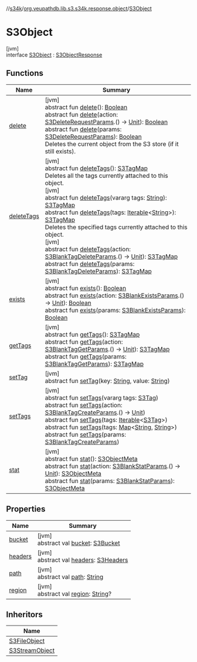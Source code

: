 //[s34k](../../../index.md)/[org.veupathdb.lib.s3.s34k.response.object](../index.md)/[S3Object](index.md)

# S3Object

[jvm]\
interface [S3Object](index.md) : [S3ObjectResponse](../-s3-object-response/index.md)

## Functions

| Name | Summary |
|---|---|
| [delete](delete.md) | [jvm]<br>abstract fun [delete](delete.md)(): [Boolean](https://kotlinlang.org/api/latest/jvm/stdlib/kotlin/-boolean/index.html)<br>abstract fun [delete](delete.md)(action: [S3DeleteRequestParams](../../org.veupathdb.lib.s3.s34k.requests/-s3-delete-request-params/index.md).() -&gt; [Unit](https://kotlinlang.org/api/latest/jvm/stdlib/kotlin/-unit/index.html)): [Boolean](https://kotlinlang.org/api/latest/jvm/stdlib/kotlin/-boolean/index.html)<br>abstract fun [delete](delete.md)(params: [S3DeleteRequestParams](../../org.veupathdb.lib.s3.s34k.requests/-s3-delete-request-params/index.md)): [Boolean](https://kotlinlang.org/api/latest/jvm/stdlib/kotlin/-boolean/index.html)<br>Deletes the current object from the S3 store (if it still exists). |
| [deleteTags](delete-tags.md) | [jvm]<br>abstract fun [deleteTags](delete-tags.md)(): [S3TagMap](../../org.veupathdb.lib.s3.s34k.fields.tags/-s3-tag-map/index.md)<br>Deletes all the tags currently attached to this object.<br>[jvm]<br>abstract fun [deleteTags](delete-tags.md)(vararg tags: [String](https://kotlinlang.org/api/latest/jvm/stdlib/kotlin/-string/index.html)): [S3TagMap](../../org.veupathdb.lib.s3.s34k.fields.tags/-s3-tag-map/index.md)<br>abstract fun [deleteTags](delete-tags.md)(tags: [Iterable](https://kotlinlang.org/api/latest/jvm/stdlib/kotlin.collections/-iterable/index.html)&lt;[String](https://kotlinlang.org/api/latest/jvm/stdlib/kotlin/-string/index.html)&gt;): [S3TagMap](../../org.veupathdb.lib.s3.s34k.fields.tags/-s3-tag-map/index.md)<br>Deletes the specified tags currently attached to this object.<br>[jvm]<br>abstract fun [deleteTags](delete-tags.md)(action: [S3BlankTagDeleteParams](../../org.veupathdb.lib.s3.s34k.requests/-s3-blank-tag-delete-params/index.md).() -&gt; [Unit](https://kotlinlang.org/api/latest/jvm/stdlib/kotlin/-unit/index.html)): [S3TagMap](../../org.veupathdb.lib.s3.s34k.fields.tags/-s3-tag-map/index.md)<br>abstract fun [deleteTags](delete-tags.md)(params: [S3BlankTagDeleteParams](../../org.veupathdb.lib.s3.s34k.requests/-s3-blank-tag-delete-params/index.md)): [S3TagMap](../../org.veupathdb.lib.s3.s34k.fields.tags/-s3-tag-map/index.md) |
| [exists](exists.md) | [jvm]<br>abstract fun [exists](exists.md)(): [Boolean](https://kotlinlang.org/api/latest/jvm/stdlib/kotlin/-boolean/index.html)<br>abstract fun [exists](exists.md)(action: [S3BlankExistsParams](../../org.veupathdb.lib.s3.s34k.requests/-s3-blank-exists-params/index.md).() -&gt; [Unit](https://kotlinlang.org/api/latest/jvm/stdlib/kotlin/-unit/index.html)): [Boolean](https://kotlinlang.org/api/latest/jvm/stdlib/kotlin/-boolean/index.html)<br>abstract fun [exists](exists.md)(params: [S3BlankExistsParams](../../org.veupathdb.lib.s3.s34k.requests/-s3-blank-exists-params/index.md)): [Boolean](https://kotlinlang.org/api/latest/jvm/stdlib/kotlin/-boolean/index.html) |
| [getTags](get-tags.md) | [jvm]<br>abstract fun [getTags](get-tags.md)(): [S3TagMap](../../org.veupathdb.lib.s3.s34k.fields.tags/-s3-tag-map/index.md)<br>abstract fun [getTags](get-tags.md)(action: [S3BlankTagGetParams](../../org.veupathdb.lib.s3.s34k.requests/-s3-blank-tag-get-params/index.md).() -&gt; [Unit](https://kotlinlang.org/api/latest/jvm/stdlib/kotlin/-unit/index.html)): [S3TagMap](../../org.veupathdb.lib.s3.s34k.fields.tags/-s3-tag-map/index.md)<br>abstract fun [getTags](get-tags.md)(params: [S3BlankTagGetParams](../../org.veupathdb.lib.s3.s34k.requests/-s3-blank-tag-get-params/index.md)): [S3TagMap](../../org.veupathdb.lib.s3.s34k.fields.tags/-s3-tag-map/index.md) |
| [setTag](set-tag.md) | [jvm]<br>abstract fun [setTag](set-tag.md)(key: [String](https://kotlinlang.org/api/latest/jvm/stdlib/kotlin/-string/index.html), value: [String](https://kotlinlang.org/api/latest/jvm/stdlib/kotlin/-string/index.html)) |
| [setTags](set-tags.md) | [jvm]<br>abstract fun [setTags](set-tags.md)(vararg tags: [S3Tag](../../org.veupathdb.lib.s3.s34k/-s3-tag/index.md))<br>abstract fun [setTags](set-tags.md)(action: [S3BlankTagCreateParams](../../org.veupathdb.lib.s3.s34k.requests/-s3-blank-tag-create-params/index.md).() -&gt; [Unit](https://kotlinlang.org/api/latest/jvm/stdlib/kotlin/-unit/index.html))<br>abstract fun [setTags](set-tags.md)(tags: [Iterable](https://kotlinlang.org/api/latest/jvm/stdlib/kotlin.collections/-iterable/index.html)&lt;[S3Tag](../../org.veupathdb.lib.s3.s34k/-s3-tag/index.md)&gt;)<br>abstract fun [setTags](set-tags.md)(tags: [Map](https://kotlinlang.org/api/latest/jvm/stdlib/kotlin.collections/-map/index.html)&lt;[String](https://kotlinlang.org/api/latest/jvm/stdlib/kotlin/-string/index.html), [String](https://kotlinlang.org/api/latest/jvm/stdlib/kotlin/-string/index.html)&gt;)<br>abstract fun [setTags](set-tags.md)(params: [S3BlankTagCreateParams](../../org.veupathdb.lib.s3.s34k.requests/-s3-blank-tag-create-params/index.md)) |
| [stat](stat.md) | [jvm]<br>abstract fun [stat](stat.md)(): [S3ObjectMeta](../-s3-object-meta/index.md)<br>abstract fun [stat](stat.md)(action: [S3BlankStatParams](../../org.veupathdb.lib.s3.s34k.requests/-s3-blank-stat-params/index.md).() -&gt; [Unit](https://kotlinlang.org/api/latest/jvm/stdlib/kotlin/-unit/index.html)): [S3ObjectMeta](../-s3-object-meta/index.md)<br>abstract fun [stat](stat.md)(params: [S3BlankStatParams](../../org.veupathdb.lib.s3.s34k.requests/-s3-blank-stat-params/index.md)): [S3ObjectMeta](../-s3-object-meta/index.md) |

## Properties

| Name | Summary |
|---|---|
| [bucket](../../org.veupathdb.lib.s3.s34k.response/-s3-response/bucket.md) | [jvm]<br>abstract val [bucket](../../org.veupathdb.lib.s3.s34k.response/-s3-response/bucket.md): [S3Bucket](../../org.veupathdb.lib.s3.s34k.response.bucket/-s3-bucket/index.md) |
| [headers](../../org.veupathdb.lib.s3.s34k.response/-s3-response/headers.md) | [jvm]<br>abstract val [headers](../../org.veupathdb.lib.s3.s34k.response/-s3-response/headers.md): [S3Headers](../../org.veupathdb.lib.s3.s34k.fields.headers/-s3-headers/index.md) |
| [path](../-s3-object-response/path.md) | [jvm]<br>abstract val [path](../-s3-object-response/path.md): [String](https://kotlinlang.org/api/latest/jvm/stdlib/kotlin/-string/index.html) |
| [region](../../org.veupathdb.lib.s3.s34k.response/-s3-response/region.md) | [jvm]<br>abstract val [region](../../org.veupathdb.lib.s3.s34k.response/-s3-response/region.md): [String](https://kotlinlang.org/api/latest/jvm/stdlib/kotlin/-string/index.html)? |

## Inheritors

| Name |
|---|
| [S3FileObject](../-s3-file-object/index.md) |
| [S3StreamObject](../-s3-stream-object/index.md) |
